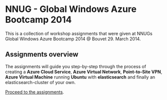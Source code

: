 NNUG - Global Windows Azure Bootcamp 2014
=========================================

This is a collection of workshop assignments that were given at NNUGs Global Windows Azure Bootcamp 2014 @ Bouvet 29. March 2014.

## Assignments overview

The assignments will guide you step-by-step through the process of creating a **Azure Cloud Service**, **Azure Virtual Network**, **Point-to-Site VPN**, **Azure Virtual Machine** running **Ubuntu** with **elasticsearch** and finally an elasticsearch-cluster of your own.


[Proceed to the assignments](https://github.com/HenrikWM/NNUG_GWAB2014/blob/master/FASIT.md).

